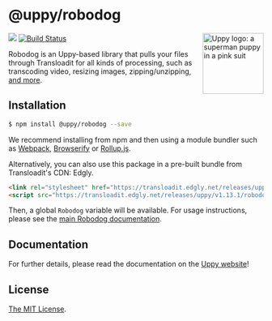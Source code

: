 # @uppy/robodog

<img src="https://uppy.io/images/logos/uppy-dog-head-arrow.svg" width="120" alt="Uppy logo: a superman puppy in a pink suit" align="right">

<a href="https://www.npmjs.com/package/@uppy/robodog"><img src="https://img.shields.io/npm/v/@uppy/robodog.svg?style=flat-square"></a>
<a href="https://travis-ci.org/transloadit/uppy"><img src="https://img.shields.io/travis/transloadit/uppy/master.svg?style=flat-square" alt="Build Status"></a>

Robodog is an Uppy-based library that pulls your files through Transloadit for all kinds of processing, such as transcoding video, resizing images, zipping/unzipping, [and more](https://transloadit.com/services/).

## Installation

```bash
$ npm install @uppy/robodog --save
```

We recommend installing from npm and then using a module bundler such as [Webpack](http://webpack.js.org/), [Browserify](http://browserify.org/) or [Rollup.js](http://rollupjs.org/).

Alternatively, you can also use this package in a pre-built bundle from Transloadit's CDN: Edgly.

```html
<link rel="stylesheet" href="https://transloadit.edgly.net/releases/uppy/v1.13.1/robodog.min.css">
<script src="https://transloadit.edgly.net/releases/uppy/v1.13.1/robodog.min.js"></script>
```

Then, a global `Robodog` variable will be available. For usage instructions, please see the [main Robodog documentation](https://uppy.io/docs/robodog).

## Documentation

For further details, please read the documentation on the [Uppy website](https://uppy.io/docs/robodog)!

## License

[The MIT License](./LICENSE).
